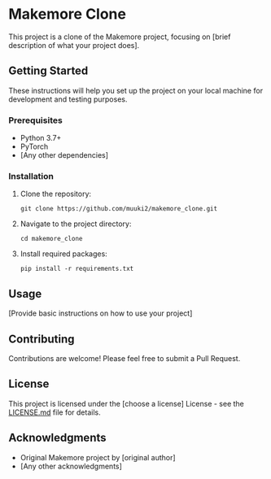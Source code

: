 # Makemore Clone

This project is a clone of the Makemore project, focusing on [brief description of what your project does].

## Getting Started

These instructions will help you set up the project on your local machine for development and testing purposes.

### Prerequisites

- Python 3.7+
- PyTorch
- [Any other dependencies]

### Installation

1. Clone the repository:
   ```
   git clone https://github.com/muuki2/makemore_clone.git
   ```

2. Navigate to the project directory:
   ```
   cd makemore_clone
   ```

3. Install required packages:
   ```
   pip install -r requirements.txt
   ```

## Usage

[Provide basic instructions on how to use your project]

## Contributing

Contributions are welcome! Please feel free to submit a Pull Request.

## License

This project is licensed under the [choose a license] License - see the [LICENSE.md](LICENSE.md) file for details.

## Acknowledgments

- Original Makemore project by [original author]
- [Any other acknowledgments]